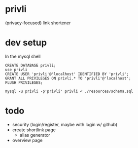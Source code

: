 # privli
(privacy-focused) link shortener

# dev setup
In the mysql shell
```
CREATE DATABASE privli;
use privli
CREATE USER 'privli'@'localhost' IDENTIFIED BY 'privli';
GRANT ALL PRIVILEGES ON privli.* TO 'privli'@'localhost';
FLUSH PRIVILEGES;
```

```
mysql -u privli -p'privli' privli < ./resources/schema.sql
```

# todo
- security (login/register, maybe with login w/ github)
- create shortlink page
  - alias generator
- overview page